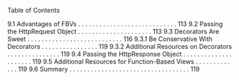 Table of Contents

9.1 Advantages of FBVs . . . . . . . . . . . . . . . . . . . . . . . . . . . . 113
9.2 Passing the HttpRequest Object . . . . . . . . . . . . . . . . . . . . . 113
9.3 Decorators Are Sweet . . . . . . . . . . . . . . . . . . . . . . . . . . . 116
9.3.1 Be Conservative With Decorators . . . . . . . . . . . . . . . . 119
9.3.2 Additional Resources on Decorators . . . . . . . . . . . . . . . 119
9.4 Passing the HttpResponse Object . . . . . . . . . . . . . . . . . . . . . 119
9.5 Additional Resources for Function-Based Views . . . . . . . . . . . . . 119
9.6 Summary . . . . . . . . . . . . . . . . . . . . . . . . . . . . . . . . . . 119
